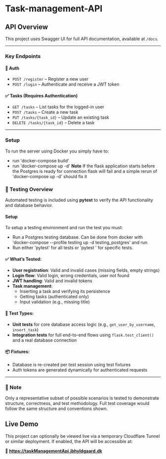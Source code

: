 # Task-management-API
## API Overview

This project uses Swagger UI for full API documentation, available at `/docs`.

---

### Key Endpoints

#### 🔐 Auth
- `POST /register` – Register a new user
- `POST /login` – Authenticate and receive a JWT token

#### ✅ Tasks (Requires Authentication)
- `GET /tasks` – List tasks for the logged-in user
- `POST /tasks` – Create a new task
- `PUT /tasks/{task_id}` – Update an existing task
- `DELETE /tasks/{task_id}` – Delete a task

---
### Setup

To run the server using Docker you simply have to:
- run 'docker-compose build'
- run 'docker-compose up -d'
**Note** If the flask application starts before the Postgres is ready for connection flask will fail and a simple rerun of 'docker-compose up -d' should fix it 
  
### 🧪 Testing Overview

Automated testing is included using **pytest** to verify the API functionality and database behavior.

#### Setup
To setup a testing environment and run the test you must:
- Run a Postgres testing database. Can be done from docker with 'docker-compose --profile testing up -d testing_postgres' and run 
- Run either 'pytest' for all tests or 'pytest <filename>' for specific tests.

#### ✅ What’s Tested:
- **User registration**: Valid and invalid cases (missing fields, empty strings)
- **Login flow**: Valid login, wrong credentials, user not found
- **JWT handling**: Valid and invalid tokens
- **Task management**:
  - Inserting a task and verifying its persistence
  - Getting tasks (authenticated only)
  - Input validation (e.g., missing title)

#### 🧱 Test Types:
- **Unit tests** for core database access logic (e.g., `get_user_by_username`, `insert_task`)
- **Integration tests** for full end-to-end flows using `flask.test_client()` and a real database connection

#### 📦 Fixtures:
- Database is re-created per test session using test fixtures
- Auth tokens are generated dynamically for authenticated requests

---

### 📝 Note
Only a representative subset of possible scenarios is tested to demonstrate structure, correctness, and test methodology. Full test coverage would follow the same structure and conventions shown.

## Live Demo

This project can optionally be viewed live via a temporary Cloudflare Tunnel or similar deployment. If enabled, the API will be accessible at:

**🔗 https://taskManagementApi.jbhyldgaard.dk**

